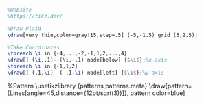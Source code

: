 ```latex
%Website
%https://tikz.dev/

%Draw Plaid
\draw[very thin,color=gray!15,step=.5] (-5,-1.5) grid (5,2.5);

%Take Coordinates
\foreach \i in {-4,...,-2,-1,1,2,...,4}
\draw[] (\i,.1)--(\i,-.1) node[below] {$\i$};%x-axis
\foreach \i in {-1,1,2}
\draw[] (.1,\i)--(-.1,\i) node[left] {$\i$};%y-axis
```

%Pattern
\usetikzlibrary {patterns,patterns.meta}
\draw[pattern={Lines[angle=45,distance={12pt/sqrt(3)}]}, pattern color=blue]
